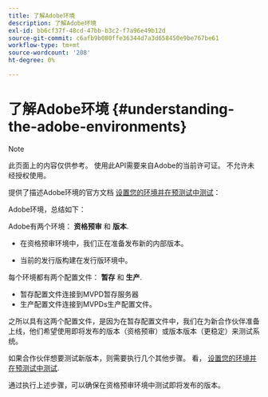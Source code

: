 ```yaml
---
title: 了解Adobe环境
description: 了解Adobe环境
exl-id: bb6cf37f-48cd-47bb-b3c2-f7a96e49b12d
source-git-commit: c6afb9b080ffe36344d7a3d658450e9be767be61
workflow-type: tm+mt
source-wordcount: '208'
ht-degree: 0%

---
```


# 了解Adobe环境 {#understanding-the-adobe-environments}

>[!NOTE]
>
>此页面上的内容仅供参考。 使用此API需要来自Adobe的当前许可证。 不允许未经授权使用。

提供了描述Adobe环境的官方文档 [设置您的环境并在预测试中测试](/help/authentication/setting-up-your-environment-and-testing-in-prequal.md)：

Adobe环境，总结如下：

Adobe有两个环境： **资格预审** 和 **版本**.

* 在资格预审环境中，我们正在准备发布新的内部版本。

* 当前的发行版构建在发行版环境中。

每个环境都有两个配置文件： **暂存** 和 **生产**.

* 暂存配置文件连接到MVPD暂存服务器
* 生产配置文件连接到MVPDs生产配置文件。

之所以具有这两个配置文件，是因为在暂存配置文件中，我们在为新合作伙伴准备上线，他们希望使用即将发布的版本（资格预审）或版本版本（更稳定）来测试系统。

如果合作伙伴想要测试新版本，则需要执行几个其他步骤。 看， [设置您的环境并在预测试中测试](/help/authentication/setting-up-your-environment-and-testing-in-prequal.md).

通过执行上述步骤，可以确保在资格预审环境中测试即将发布的版本。
